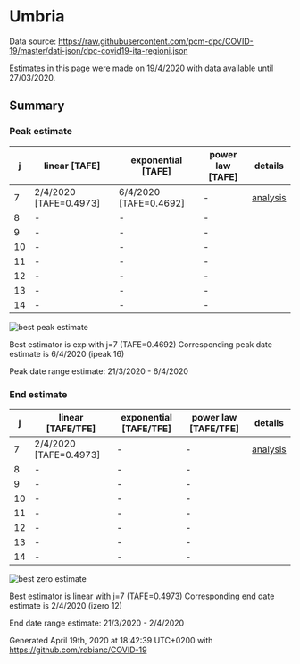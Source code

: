 # Umbria


Data source: https://raw.githubusercontent.com/pcm-dpc/COVID-19/master/dati-json/dpc-covid19-ita-regioni.json

Estimates in this page were made on 19/4/2020 with data available until 27/03/2020.


## Summary 

### Peak estimate 
|j|linear [TAFE]|exponential [TAFE]|power law [TAFE]|details|
|---|----|-----------|---------|-------|
|7|2/4/2020 [TAFE=0.4973]|6/4/2020 [TAFE=0.4692]|-|[analysis](COVID-19_umbria_j7_2020-03-27.md)|
|8|-|-|-||
|9|-|-|-||
|10|-|-|-||
|11|-|-|-||
|12|-|-|-||
|13|-|-|-||
|14|-|-|-||

![best peak estimate](COVID-19_umbria_j7_2020-03-27.png)

Best estimator is exp with j=7 (TAFE=0.4692)
Corresponding peak date estimate is 6/4/2020 (ipeak 16)


Peak date range estimate: 21/3/2020 - 6/4/2020

### End estimate 
|j|linear [TAFE/TFE]|exponential [TAFE/TFE]|power law [TAFE/TFE]|details|
|---|----|-----------|---------|-------|
|7|2/4/2020 [TAFE=0.4973]|-|-|[analysis](COVID-19_umbria_j7_2020-03-27.md)|
|8|-|-|-||
|9|-|-|-||
|10|-|-|-||
|11|-|-|-||
|12|-|-|-||
|13|-|-|-||
|14|-|-|-||

![best zero estimate](COVID-19_umbria_j7_2020-03-27.png)

Best estimator is linear with j=7 (TAFE=0.4973)
Corresponding end date estimate is 2/4/2020 (izero 12)


End date range estimate: 21/3/2020 - 2/4/2020

Generated April 19th, 2020 at 18:42:39 UTC+0200 with https://github.com/robianc/COVID-19
